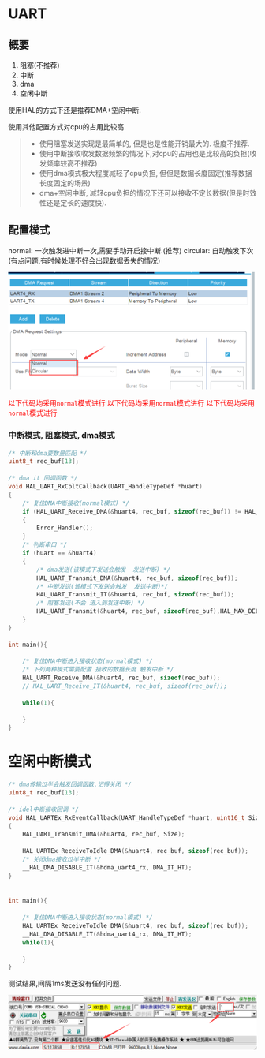 # UART

## 概要
1. 阻塞(不推荐)
2. 中断
3. dma
4. 空闲中断

使用HAL的方式下还是推荐DMA+空闲中断. 

使用其他配置方式对cpu的占用比较高.

>  - 使用阻塞发送实现是最简单的, 但是也是性能开销最大的. 极度不推荐.
>  - 使用中断接收收发数据频繁的情况下,对cpu的占用也是比较高的负担(收发频率较高不推荐)
>  - 使用dma模式极大程度减轻了cpu负担, 但但是数据长度固定(推荐数据长度固定的场景)
>  - dma+空闲中断, 减轻cpu负担的情况下还可以接收不定长数据(但是时效性还是定长的速度快).

## 配置模式

normal: 一次触发进中断一次,需要手动开启接中断.(推荐)
circular: 自动触发下次(有点问题,有时候处理不好会出现数据丢失的情况)

![](https://raw.githubusercontent.com/fly-t/images/main/blog/README-2024-06-26-14-30-24.png)

<font color='red'> 以下代码均采用`normal`模式进行</font>
<font color='red'> 以下代码均采用`normal`模式进行</font>
<font color='red'> 以下代码均采用`normal`模式进行</font>

### 中断模式, 阻塞模式, dma模式
``` c
/* 中断和dma要数量匹配 */
uint8_t rec_buf[13];

/* dma it 回调函数 */
void HAL_UART_RxCpltCallback(UART_HandleTypeDef *huart)
{
    /* 复位DMA中断接收(mormal模式) */
    if (HAL_UART_Receive_DMA(&huart4, rec_buf, sizeof(rec_buf)) != HAL_OK)
    {
        Error_Handler();
    }
    /* 判断串口 */
    if (huart == &huart4)
    {
        /* dma发送(该模式下发送会触发  发送中断) */
        HAL_UART_Transmit_DMA(&huart4, rec_buf, sizeof(rec_buf));
        /* 中断发送(该模式下发送会触发  发送中断)*/
        HAL_UART_Transmit_IT(&huart4, rec_buf, sizeof(rec_buf));
        /* 阻塞发送(不会 进入到发送中断) */
        HAL_UART_Transmit(&huart4, rec_buf, sizeof(rec_buf),HAL_MAX_DELAY);
    }
}

int main(){

    /* 复位DMA中断进入接收状态(mormal模式) */
    /* 下列两种模式需要配置 接收的数据长度 触发中断 */
    HAL_UART_Receive_DMA(&huart4, rec_buf, sizeof(rec_buf));
    // HAL_UART_Receive_IT(&huart4, rec_buf, sizeof(rec_buf));
    
    while(1){

    }
}
```


# 空闲中断模式


``` c
/* dma传输过半会触发回调函数,记得关闭 */
uint8_t rec_buf[13];

/* idel中断接收回调 */
void HAL_UARTEx_RxEventCallback(UART_HandleTypeDef *huart, uint16_t Size)
{
    HAL_UART_Transmit_DMA(&huart4, rec_buf, Size);
    
    HAL_UARTEx_ReceiveToIdle_DMA(&huart4, rec_buf, sizeof(rec_buf));
    /* 关闭dma接收过半中断 */
	__HAL_DMA_DISABLE_IT(&hdma_uart4_rx, DMA_IT_HT);
}


int main(){

    /* 复位DMA中断进入接收状态(mormal模式) */
    HAL_UARTEx_ReceiveToIdle_DMA(&huart4, rec_buf, sizeof(rec_buf));
    __HAL_DMA_DISABLE_IT(&hdma_uart4_rx, DMA_IT_HT);
    while(1){
        
    }
}
```

测试结果,间隔1ms发送没有任何问题.

![](https://raw.githubusercontent.com/fly-t/images/main/blog/README-2024-06-26-15-50-27.png)
